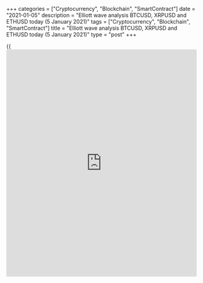 +++
categories = ["Cryptocurrency", "Blockchain", "SmartContract"]
date = "2021-01-05"
description = "Elliott wave analysis BTCUSD, XRPUSD and ETHUSD today (5 January 2021)"
tags = ["Cryptocurrency", "Blockchain", "SmartContract"]
title = "Elliott wave analysis BTCUSD, XRPUSD and ETHUSD today (5 January 2021)"
type = "post"
+++

{{<iframe id="large-banner" src="https://www.bounty.group/#slide=20.0" width="100%" height="600" scrolling="no" style="border: 0px solid rgb(216, 221, 230); border-radius: 3px;">}}

2021-01-05

2021-01-05

Short-term forecast for BTCUSD, XRPUSD and ETHUSD 05.01.2021Roman Onegin

I welcome my readers!

I have prepared a short-term cryptocurrency forecast based on Elliott
wave analysis of Bitcoin, Ripple, and Ethereum. I suggest entry signals
to trade each cryptocurrency.

The BTCUSD and ETHUSD market structures are similar. There are forming
upward impulses, with bearish corrective waves developing inside.

The article covers the following subjects:

## Elliott wave Bitcoin analysis

The BTCUSD price chart displays the bullish impulse, with the final
fifth wave developing inside. The fifth wave is composed of the sub-
waves 1-2-3-4-5. The upward impulse wave 3 must have finished. The
market has started declining following wave 4. Correction 4 should be
unfolding as a standard zigzag [a]-[b]-[c]. The final wave [c] may draw
the price slightly lower than the previous low made by the [a] impulse.
Therefore, the market should be declining in the near future, and one
could enter sell trades.

### Trading plan for [BTCUSD][1] today:

Sell 32411.50 TP 27680.00

* * *

## Elliott wave Ripple analysis

 ****

The XRPUSD chart displays the structure of the bearish wave (W), which
is forming as a simple zigzag A-B-C. The upward corrective wave B has
recently finished; its deep corrective wave [B] is a triple zigzag. The
price is now gradually declining in the impulse down wave C. The first
four legs of the C wave look complete. There is likely to be forming the
fifth wave of impulse [5] that is the final wave in wave C. The price
could continue falling to a level of 0.100. Therefore, it is relevant to
enter short positions.

### Trading plan for **[XRPUSD][2]** today:

Sell 0.231, TP 0.100

* * *

## Elliott wave Ethereum analysis

The hourly ETHUSD chart displays the final leg of the large bullish
impulse. The corrective wave 4 completed as a triple zigzag in the
second half of 2020. Next, the price started rising in the upward
impulse wave 5. The sub-waves [i]-[ii]-[iii]-[iv] have ended within wave
5; the price has been sharply rising in the final impulse [v], which
looks more powerful than other sub-waves of the same degree. There might
be forming the zigzag-shaped corrective wave (iv), which could end at a
level of around the previous low at 878.49. Next, the sub-wave (v) will
conclude the entire impulse [v].

### Trading plan for  **[ETHUSD][3] **today:

Sell 1074.32, TP 878.49

* * *

P.S. Did you like my article? Share it in social networks: it will be
the best “thank you" :)

Ask me questions and comment below. I’ll be glad to answer your
questions and give necessary explanations.

 **Useful links:**

  * I recommend trying to trade with a reliable broker [here][4]. The system allows you to trade by yourself or copy successful traders from all across the globe.
  * Use my promo-code BLOG for getting deposit bonus 50% on LiteForex platform. Just enter this code in the appropriate field while [depositing][5] your trading account.
  * Telegram chat for traders: <t.me/liteforexengchat>. We are sharing the signals and trading experience
  * Telegram channel with high-quality analytics, Forex reviews, training articles, and other useful things for traders <t.me/liteforex>



The content of this article reflects the author’s opinion and does not
necessarily reflect the official position of LiteForex. The material
published on this page is provided for informational purposes only and
should not be considered as the provision of investment advice for the
purposes of Directive 2004/39/EC.

Rate this article:

{{value}}

( {{count}} {{title}} )

   1. my.liteforex.com/trading/chart?symbol=BTCUSD
   2. my.liteforex.com/trading/chart?symbol=XRPUSD
   3. my.liteforex.com/trading/chart?symbol=ETHUSD
   4. my.liteforex.com/?category=analysts-opinions&slug=short-term-forecast-for-[BTC](https://www.playgroundfx.com/blog/who-is-the-creator-of-bitcoin/)usd-xrpusd-and-ethusd-05012021&openPopup=%2Fregistration%2Fpopup&utm_source=blog&utm_medium=article&utm_campaign=bonus
   5. my.liteforex.com/deposit/?category=analysts-opinions&slug=short-term-forecast-for-[BTC](https://www.playgroundfx.com/blog/who-is-the-creator-of-bitcoin/)usd-xrpusd-and-ethusd-05012021&promo_code=BLOG&utm_source=blog&utm_medium=article&utm_campaign=bonus